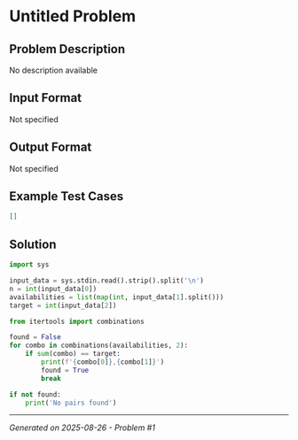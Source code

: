# Untitled Problem

## Problem Description
No description available

## Input Format
Not specified

## Output Format
Not specified

## Example Test Cases
```json
[]
```

## Solution
```python
import sys

input_data = sys.stdin.read().strip().split('\n')
n = int(input_data[0])
availabilities = list(map(int, input_data[1].split()))
target = int(input_data[2])

from itertools import combinations

found = False
for combo in combinations(availabilities, 2):
    if sum(combo) == target:
        print(f'{combo[0]},{combo[1]}')
        found = True
        break

if not found:
    print('No pairs found')
```

---
*Generated on 2025-08-26 - Problem #1*
